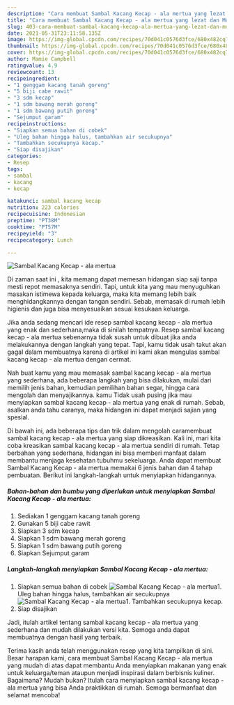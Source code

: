 ```yaml
---
description: "Cara membuat Sambal Kacang Kecap - ala mertua yang lezat dan Mudah Dibuat"
title: "Cara membuat Sambal Kacang Kecap - ala mertua yang lezat dan Mudah Dibuat"
slug: 403-cara-membuat-sambal-kacang-kecap-ala-mertua-yang-lezat-dan-mudah-dibuat
date: 2021-05-31T23:11:58.135Z
image: https://img-global.cpcdn.com/recipes/70d041c0576d3fce/680x482cq70/sambal-kacang-kecap-ala-mertua-foto-resep-utama.jpg
thumbnail: https://img-global.cpcdn.com/recipes/70d041c0576d3fce/680x482cq70/sambal-kacang-kecap-ala-mertua-foto-resep-utama.jpg
cover: https://img-global.cpcdn.com/recipes/70d041c0576d3fce/680x482cq70/sambal-kacang-kecap-ala-mertua-foto-resep-utama.jpg
author: Mamie Campbell
ratingvalue: 4.9
reviewcount: 13
recipeingredient:
- "1 genggam kacang tanah goreng"
- "5 biji cabe rawit"
- "3 sdm kecap"
- "1 sdm bawang merah goreng"
- "1 sdm bawang putih goreng"
- "Sejumput garam"
recipeinstructions:
- "Siapkan semua bahan di cobek"
- "Uleg bahan hingga halus, tambahkan air secukupnya"
- "Tambahkan secukupnya kecap."
- "Siap disajikan"
categories:
- Resep
tags:
- sambal
- kacang
- kecap

katakunci: sambal kacang kecap 
nutrition: 223 calories
recipecuisine: Indonesian
preptime: "PT38M"
cooktime: "PT57M"
recipeyield: "3"
recipecategory: Lunch

---
```



![Sambal Kacang Kecap - ala mertua](https://img-global.cpcdn.com/recipes/70d041c0576d3fce/680x482cq70/sambal-kacang-kecap-ala-mertua-foto-resep-utama.jpg)

Di zaman  saat ini , kita memang dapat memesan hidangan siap saji tanpa mesti repot memasaknya sendiri. Tapi, untuk kita yang mau menyuguhkan masakan istimewa kepada keluarga, maka kita memang lebih baik menghidangkannya dengan tangan sendiri. Sebab, memasak di rumah lebih higienis dan juga bisa menyesuaikan sesuai kesukaan keluarga.

Jika anda sedang mencari ide resep sambal kacang kecap - ala mertua yang enak dan sederhana,maka di sinilah tempatnya. Resep sambal kacang kecap - ala mertua  sebenarnya tidak susah untuk dibuat jika anda melakukannya dengan langkah yang tepat. Tapi, kamu tidak usah takut akan gagal dalam membuatnya 
karena di artikel ini kami akan mengulas sambal kacang kecap - ala mertua dengan cermat.  



Nah buat kamu yang mau memasak sambal kacang kecap - ala mertua yang sederhana, ada beberapa langkah yang bisa dilakukan, mulai dari memilih jenis bahan, kemudian pemilihan bahan segar, hingga cara mengolah dan menyajikannya. kamu Tidak usah pusing jika mau menyiapkan sambal kacang kecap - ala mertua yang enak di rumah. Sebab, asalkan anda  tahu caranya, maka hidangan ini dapat menjadi sajian yang spesial.

Di bawah ini, ada beberapa tips dan trik dalam mengolah caramembuat sambal kacang kecap - ala mertua yang siap dikreasikan. Kali ini, mari kita coba kreasikan sambal kacang kecap - ala mertua sendiri di rumah. Tetap berbahan yang sederhana, hidangan ini bisa memberi manfaat dalam membantu menjaga kesehatan tubuhmu sekeluarga. Anda dapat membuat Sambal Kacang Kecap - ala mertua memakai 6 jenis bahan dan 4 tahap pembuatan. Berikut ini langkah-langkah untuk menyiapkan hidangannya.

<!--inarticleads1-->

##### Bahan-bahan dan bumbu yang diperlukan untuk menyiapkan Sambal Kacang Kecap - ala mertua:

1. Sediakan 1 genggam kacang tanah goreng
1. Gunakan 5 biji cabe rawit
1. Siapkan 3 sdm kecap
1. Siapkan 1 sdm bawang merah goreng
1. Siapkan 1 sdm bawang putih goreng
1. Siapkan Sejumput garam




<!--inarticleads2-->

##### Langkah-langkah menyiapkan Sambal Kacang Kecap - ala mertua:

1. Siapkan semua bahan di cobek
<img src="https://img-global.cpcdn.com/steps/21010004c36617e0/160x128cq70/sambal-kacang-kecap-ala-mertua-langkah-memasak-1-foto.jpg" alt="Sambal Kacang Kecap - ala mertua">1. Uleg bahan hingga halus, tambahkan air secukupnya
<img src="https://img-global.cpcdn.com/steps/e736e7af914937bb/160x128cq70/sambal-kacang-kecap-ala-mertua-langkah-memasak-2-foto.jpg" alt="Sambal Kacang Kecap - ala mertua">1. Tambahkan secukupnya kecap.
1. Siap disajikan




Jadi, itulah artikel tentang  sambal kacang kecap - ala mertua  yang sederhana dan mudah dilakukan versi kita. Semoga anda dapat membuatnya dengan hasil yang terbaik. 

Terima kasih anda telah menggunakan resep yang kita tampilkan di sini. Besar harapan kami, cara membuat  Sambal Kacang Kecap - ala mertua yang mudah di atas dapat membantu Anda menyiapkan makanan yang enak untuk keluarga/teman ataupun menjadi inspirasi dalam berbisnis kuliner. Bagaimana? Mudah bukan? Itulah cara menyiapkan sambal kacang kecap - ala mertua yang bisa Anda praktikkan di rumah. Semoga bermanfaat dan selamat mencoba!

